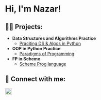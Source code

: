 <h1>Hi, I'm Nazar! <br/>

<h2>👨‍💻 Projects:</h2>

- <b>Data Structures and Algorithms Practice </b>
  - [Praciting DS & Algos in Python](https://github.com/levnnaz/DS-and-Algorithms/blob/main/README.md)
- <b> OOP in Python Practice </b>
  - [Paradigms of Programming](https://github.com/levnnaz/Family-tree-in-Python-/blob/main/README.md)
- <b> FP in Scheme </b>
  - [Scheme Prog language](https://github.com/levnnaz/Family_tree_scheme/blob/main/README.md)


<h2> 🤳 Connect with me:</h2>

[<img align="left" alt="JoshMadakor | LinkedIn" width="22px" src="https://cdn.jsdelivr.net/npm/simple-icons@v3/icons/linkedin.svg" />][linkedin]

[linkedin]: www.linkedin.com/in/nazar-levchuk1
